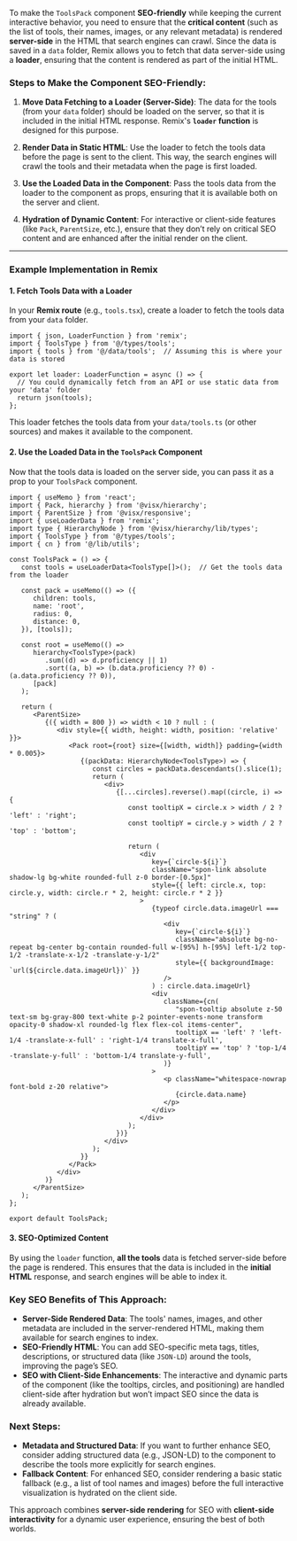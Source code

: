 To make the `ToolsPack` component **SEO-friendly** while keeping the current interactive behavior, you need to ensure that the **critical content** (such as the list of tools, their names, images, or any relevant metadata) is rendered **server-side** in the HTML that search engines can crawl. Since the data is saved in a `data` folder, Remix allows you to fetch that data server-side using a **loader**, ensuring that the content is rendered as part of the initial HTML.

### Steps to Make the Component SEO-Friendly:

1. **Move Data Fetching to a Loader (Server-Side)**:
   The data for the tools (from your `data` folder) should be loaded on the server, so that it is included in the initial HTML response. Remix's **`loader` function** is designed for this purpose.

2. **Render Data in Static HTML**:
   Use the loader to fetch the tools data before the page is sent to the client. This way, the search engines will crawl the tools and their metadata when the page is first loaded.

3. **Use the Loaded Data in the Component**:
   Pass the tools data from the loader to the component as props, ensuring that it is available both on the server and client.

4. **Hydration of Dynamic Content**:
   For interactive or client-side features (like `Pack`, `ParentSize`, etc.), ensure that they don’t rely on critical SEO content and are enhanced after the initial render on the client.

---

### Example Implementation in Remix

#### 1. Fetch Tools Data with a Loader

In your **Remix route** (e.g., `tools.tsx`), create a loader to fetch the tools data from your `data` folder.

```tsx
import { json, LoaderFunction } from 'remix';
import { ToolsType } from '@/types/tools';
import { tools } from '@/data/tools';  // Assuming this is where your data is stored

export let loader: LoaderFunction = async () => {
  // You could dynamically fetch from an API or use static data from your 'data' folder
  return json(tools);
};
```

This loader fetches the tools data from your `data/tools.ts` (or other sources) and makes it available to the component.

#### 2. Use the Loaded Data in the `ToolsPack` Component

Now that the tools data is loaded on the server side, you can pass it as a prop to your `ToolsPack` component.

```tsx
import { useMemo } from 'react';
import { Pack, hierarchy } from '@visx/hierarchy';
import { ParentSize } from '@visx/responsive';
import { useLoaderData } from 'remix';
import type { HierarchyNode } from '@visx/hierarchy/lib/types';
import { ToolsType } from '@/types/tools';
import { cn } from '@/lib/utils';

const ToolsPack = () => {
   const tools = useLoaderData<ToolsType[]>();  // Get the tools data from the loader

   const pack = useMemo(() => ({
      children: tools,
      name: 'root',
      radius: 0,
      distance: 0,
   }), [tools]);

   const root = useMemo(() =>
      hierarchy<ToolsType>(pack)
         .sum((d) => d.proficiency || 1)
         .sort((a, b) => (b.data.proficiency ?? 0) - (a.data.proficiency ?? 0)),
      [pack]
   );

   return (
      <ParentSize>
         {({ width = 800 }) => width < 10 ? null : (
            <div style={{ width, height: width, position: 'relative' }}>
               <Pack root={root} size={[width, width]} padding={width * 0.005}>
                  {(packData: HierarchyNode<ToolsType>) => {
                     const circles = packData.descendants().slice(1);
                     return (
                        <div>
                           {[...circles].reverse().map((circle, i) => {
                              const tooltipX = circle.x > width / 2 ? 'left' : 'right';
                              const tooltipY = circle.y > width / 2 ? 'top' : 'bottom';

                              return (
                                 <div
                                    key={`circle-${i}`}
                                    className="spon-link absolute shadow-lg bg-white rounded-full z-0 border-[0.5px]"
                                    style={{ left: circle.x, top: circle.y, width: circle.r * 2, height: circle.r * 2 }}
                                 >
                                    {typeof circle.data.imageUrl === "string" ? (
                                       <div
                                          key={`circle-${i}`}
                                          className="absolute bg-no-repeat bg-center bg-contain rounded-full w-[95%] h-[95%] left-1/2 top-1/2 -translate-x-1/2 -translate-y-1/2"
                                          style={{ backgroundImage: `url(${circle.data.imageUrl})` }}
                                       />
                                    ) : circle.data.imageUrl}
                                    <div
                                       className={cn(
                                          "spon-tooltip absolute z-50 text-sm bg-gray-800 text-white p-2 pointer-events-none transform opacity-0 shadow-xl rounded-lg flex flex-col items-center",
                                          tooltipX == 'left' ? 'left-1/4 -translate-x-full' : 'right-1/4 translate-x-full',
                                          tooltipY == 'top' ? 'top-1/4 -translate-y-full' : 'bottom-1/4 translate-y-full',
                                       )}
                                    >
                                       <p className="whitespace-nowrap font-bold z-20 relative">
                                          {circle.data.name}
                                       </p>
                                    </div>
                                 </div>
                              );
                           })}
                        </div>
                     );
                  }}
               </Pack>
            </div>
         )}
      </ParentSize>
   );
};

export default ToolsPack;
```

#### 3. SEO-Optimized Content

By using the `loader` function, **all the tools** data is fetched server-side before the page is rendered. This ensures that the data is included in the **initial HTML** response, and search engines will be able to index it.

### Key SEO Benefits of This Approach:
- **Server-Side Rendered Data**: The tools' names, images, and other metadata are included in the server-rendered HTML, making them available for search engines to index.
- **SEO-Friendly HTML**: You can add SEO-specific meta tags, titles, descriptions, or structured data (like `JSON-LD`) around the tools, improving the page’s SEO.
- **SEO with Client-Side Enhancements**: The interactive and dynamic parts of the component (like the tooltips, circles, and positioning) are handled client-side after hydration but won’t impact SEO since the data is already available.

### Next Steps:
- **Metadata and Structured Data**: If you want to further enhance SEO, consider adding structured data (e.g., JSON-LD) to the component to describe the tools more explicitly for search engines.
- **Fallback Content**: For enhanced SEO, consider rendering a basic static fallback (e.g., a list of tool names and images) before the full interactive visualization is hydrated on the client side.

This approach combines **server-side rendering** for SEO with **client-side interactivity** for a dynamic user experience, ensuring the best of both worlds.